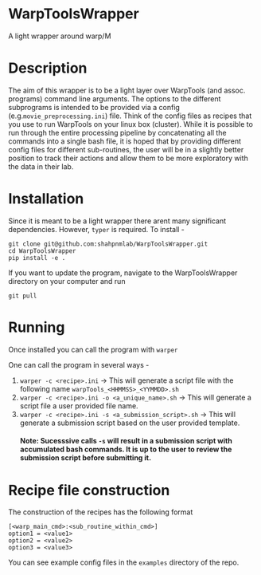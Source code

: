 # WarpToolsWrapper
A light wrapper around warp/M

# Description
The aim of this wrapper is to be a light layer over WarpTools (and assoc. programs) command line arguments.
The options to the different subprograms is intended to be provided via a config (e.g.``movie_preprocessing.ini``) file.
Think of the config files as recipes that you use to run WarpTools on your linux box (cluster).
While it is possible to run through the entire processing pipeline by concatenating all the commands into a single
bash file, it is hoped that by providing different config files for different sub-routines, the user will be in a slightly
better position to track their actions and allow them to be more exploratory with the data in their lab.

# Installation
Since it is meant to be a light wrapper there arent many significant dependencies. However, ``typer`` is required.
To install - 
```commandline
git clone git@github.com:shahpnmlab/WarpToolsWrapper.git
cd WarpToolsWrapper
pip install -e .
```
If you want to update the program, navigate to the WarpToolsWrapper directory on your computer and run
```commandline
git pull
```
# Running
Once installed you can call the program with
`warper`

One can call the program in several ways -
1. `warper -c <recipe>.ini` -> This will generate a script file with the following name `warpTools_<HHMMSS>_<YYMMDD>.sh`
2. `warper -c <recipe>.ini -o <a_unique_name>.sh` -> This will generate a script file a user provided file name.
3. `warper -c <recipe>.ini -s <a_submission_script>.sh` -> This will generate a submission script based on the user provided template.
    #### Note: Sucesssive calls `-s` will result in a submission script with accumulated bash commands. It is up to the user to review the submission script before submitting it.

# Recipe file construction
The construction of the recipes has the following format
```
[<warp_main_cmd>:<sub_routine_within_cmd>]
option1 = <value1>
option2 = <value2>
option3 = <value3>
```
You can see example config files in the ```examples``` directory of the repo.